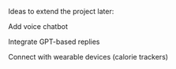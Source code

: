 Ideas to extend the project later:

Add voice chatbot

Integrate GPT-based replies

Connect with wearable devices (calorie trackers)